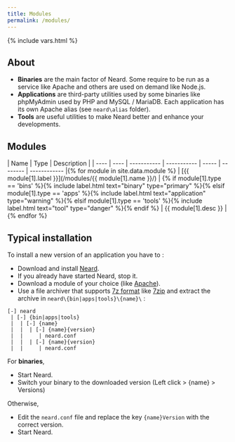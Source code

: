 ```yaml
---
title: Modules
permalink: /modules/
---
```

{% include vars.html %}

## About

* **Binaries** are the main factor of Neard. Some require to be run as a service like Apache and others are used on demand like Node.js.
* **Applications** are third-party utilities used by some binaries like phpMyAdmin used by PHP and MySQL / MariaDB. Each application has its own Apache alias (see `neard\alias` folder).
* **Tools** are useful utilities to make Neard better and enhance your developments.

## Modules

| Name | Type | Description |
| ---- | ---- | ----------- | ----------- | ----- | -------- | ------------ |{% for module in site.data.module %}
| [{{ module[1].label }}](/modules/{{ module[1].name }}/) | {% if module[1].type == 'bins' %}{% include label.html text="binary" type="primary" %}{% elsif module[1].type == 'apps' %}{% include label.html text="application" type="warning" %}{% elsif module[1].type == 'tools' %}{% include label.html text="tool" type="danger" %}{% endif %} | {{ module[1].desc }} |{% endfor %}

## Typical installation

To install a new version of an application you have to :

* Download and install [Neard](/doc/get-started/).
* If you already have started Neard, stop it.
* Download a module of your choice (like [Apache](/modules/apache/#releases)).
* Use a file archiver that supports [7z format](https://www.7-zip.org/7z.html) like [7zip](https://www.7-zip.org/) and extract the archive in `neard\{bin|apps|tools}\{name}\` :

```text
[-] neard
 | [-] {bin|apps|tools}
 |  | [-] {name}
 |  |  | [-] {name}{version}
 |  |     | neard.conf
 |  |  | [-] {name}{version}
 |  |     | neard.conf
```

For **binaries**,

* Start Neard.
* Switch your binary to the downloaded version (Left click > {name} > Versions)

Otherwise,

* Edit the `neard.conf` file and replace the key `{name}Version` with the correct version.
* Start Neard.